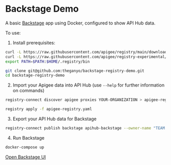 # Backstage Demo

A basic [Backstage](https://backstage.io) app using Docker, configured to show API Hub data.

To use:

1. Install prerequisites:

```sh
curl -L https://raw.githubusercontent.com/apigee/registry/main/downloadLatest.sh | sh -
curl -L https://raw.githubusercontent.com/apigee/registry-experimental/main/downloadLatest.sh | sh -
export PATH=$PATH:$HOME/.registry/bin

git clone git@github.com:theganyo/backstage-registry-demo.git
cd backstage-registry-demo
```

2. Import your Apigee data into API Hub (use `--help` for further information on commands)

```sh
registry-connect discover apigee proxies YOUR-ORGANIZATION > apigee-registry.yaml

registry apply -f apigee-registry.yaml
```

3. Export your API Hub data for Backstage

```sh
registry-connect publish backstage apihub-backstage --owner-name "TEAM NAME" --owner-desc "TEAM DESC"
```

4. Run Backstage

```sh
docker-compose up
```

[Open Backstage UI](http://localhost:7007)
